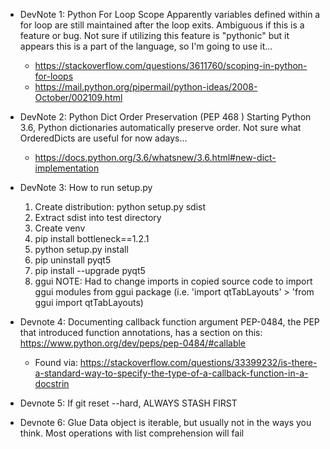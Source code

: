 * DevNote 1: Python For Loop Scope
    Apparently variables defined within a for loop are still maintained after the loop exits. Ambiguous if this is a feature or bug. Not sure if utilizing this feature is "pythonic" but it appears this is a part of the language, so I'm going to use it...
    * https://stackoverflow.com/questions/3611760/scoping-in-python-for-loops
    * https://mail.python.org/pipermail/python-ideas/2008-October/002109.html

* DevNote 2: Python Dict Order Preservation (PEP 468 )
    Starting Python 3.6, Python dictionaries automatically preserve order. Not sure what OrderedDicts are useful for now adays...
    * https://docs.python.org/3.6/whatsnew/3.6.html#new-dict-implementation

* DevNote 3: How to run setup.py
    1. Create distribution: python setup.py sdist
    2. Extract sdist into test directory
    3. Create venv
    4. pip install bottleneck==1.2.1
    5. python setup.py install
    6. pip uninstall pyqt5
    7. pip install --upgrade pyqt5
    8. ggui
    NOTE: Had to change imports in copied source code to import ggui modules from ggui package (i.e. 'import qtTabLayouts' > 'from ggui import qtTabLayouts)

* Devnote 4: Documenting callback function argument
    PEP-0484, the PEP that introduced function annotations, has a section on this: https://www.python.org/dev/peps/pep-0484/#callable
    * Found via: https://stackoverflow.com/questions/33399232/is-there-a-standard-way-to-specify-the-type-of-a-callback-function-in-a-docstrin

* Devnote 5: If git reset --hard, ALWAYS STASH FIRST

* Devnote 6: Glue Data object is iterable, but usually not in the ways you think. Most operations with list comprehension will fail